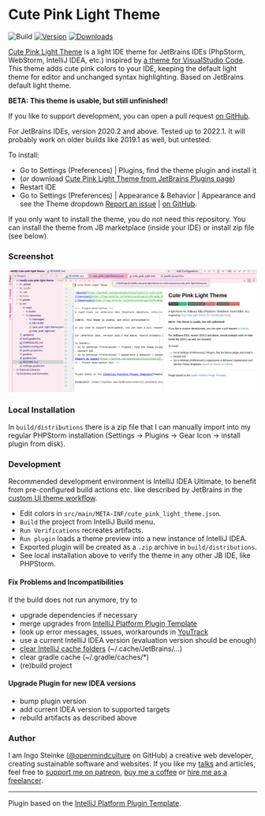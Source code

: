 # Cute Pink Light Theme

![Build](https://github.com/openmindculture/intellij-cute-pink-light-theme/workflows/Build/badge.svg)
[![Version](https://img.shields.io/jetbrains/plugin/v/PLUGIN_ID.svg)](https://plugins.jetbrains.com/plugin/PLUGIN_ID)
[![Downloads](https://img.shields.io/jetbrains/plugin/d/PLUGIN_ID.svg)](https://plugins.jetbrains.com/plugin/PLUGIN_ID)

<!-- Plugin description -->
[Cute Pink Light Theme](https://plugins.jetbrains.com/plugin/16721-cute-pink-light-theme) is a light IDE theme for JetBrains IDEs (PhpStorm, WebStorm, IntelliJ IDEA, etc.) inspired by [a theme for VisualStudio Code](https://marketplace.visualstudio.com/items?itemName=webfreak.cute-theme). This theme adds cute pink colors to your IDE, keeping the default light theme for editor and unchanged syntax highlighting. Based on JetBrains default light theme.


**BETA: This theme is usable, but still unfinished!**

If you like to support development, you can open a pull request [on GitHub](https://github.com/openmindculture/intellij-cute-pink-light-theme).

For JetBrains IDEs, version 2020.2 and above. Tested up to 2022.1. It will probably work on older builds like 2019.1 as well, but untested.

To install:
- Go to Settings (Preferences) | Plugins, find the theme plugin and install it
- (_or_ download [Cute Pink Light Theme from JetBrains Plugins page](https://plugins.jetbrains.com/plugin/16721-cute-pink-light-theme)) 
- Restart IDE
- Go to Settings (Preferences) | Appearance & Behavior | Appearance and see the Theme dropdown
[Report an issue](https://github.com/openmindculture/intellij-cute-pink-light-theme/issues/new) | [on GitHub](https://github.com/openmindculture/intellij-cute-pink-light-theme).
<!-- Plugin description end -->

If you only want to install the theme, you do not need this repository.
You can install the theme from JB marketplace (inside your IDE) or install zip file (see below).

### Screenshot

![screenshot](cute-pink-light-theme-0.1.0.png)

### Local Installation

In `build/distributions` there is a zip file that I can manually import into my regular PHPStorm installation (Settings -> Plugins -> Gear Icon -> install plugin from disk).

### Development

Recommended development environment is IntelliJ IDEA Ultimate, to benefit from pre-configured build actions etc. like described by JetBrains in the [custom UI theme workflow](https://plugins.jetbrains.com/docs/intellij/themes.html#custom-ui-theme-workflow).

- Edit colors in `src/main/META-INF/cute_pink_light_theme.json`.
- `Build` the project from IntelliJ Build menu.
- `Run Verifications` recreates artifacts.
- `Run plugin` loads a theme preview into a new instance of IntelliJ IDEA.
- Exported plugin will be created as a `.zip` archive in `build/distributions`.
- See local installation above to verify the theme in any other JB IDE, like PHPStorm.

#### Fix Problems and Incompatibilities

If the build does not run anymore, try to

- upgrade dependencies if necessary
- merge upgrades from [IntelliJ Platform Plugin Template](https://github.com/JetBrains/intellij-platform-plugin-template)
- look up error messages, issues, workarounds in [YouTrack](https://youtrack.jetbrains.com/)
- use a current IntelliJ IDEA version (evaluation version should be enough)
- [clear IntelliJ cache folders](https://intellij-support.jetbrains.com/hc/en-us/community/posts/360003086459-kotlin-gradle-dsl-type-mismatch-expected-java-lang-string-but-inferred-type-is-kotlin-string) (~/.cache/JetBrains/...)
- clear gradle cache (~/.gradle/caches/*)
- (re)build project

#### Upgrade Plugin for new IDEA versions

- bump plugin version
- add current IDEA version to supported targets
- rebuild artifacts as described above

### Author

I am Ingo Steinke ([@openmindculture](https://github.com/openmindculture) on GitHub) a creative web developer, creating sustainable software and websites. If you like my [talks](https://www.ingo-steinke.com/#talks-events) and articles, feel free to [support me on patreon](https://www.patreon.com/ingosteinke), [buy me a coffee](https://www.buymeacoffee.com/ingosteinke) or [hire me as a freelancer](https://www.ingo-steinke.com/#contact).

---
Plugin based on the [IntelliJ Platform Plugin Template][template].

[template]: https://github.com/JetBrains/intellij-platform-plugin-template
